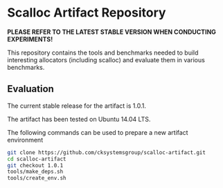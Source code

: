 # Scalloc Artifact Repository

**PLEASE REFER TO THE LATEST STABLE VERSION WHEN CONDUCTING EXPERIMENTS!**

This repository contains the tools and benchmarks needed to build interesting
allocators (including scalloc) and evaluate them in various benchmarks.

## Evaluation

The current stable release for the artifact is 1.0.1.

The artifact has been tested on Ubuntu 14.04 LTS.

The following commands can be used to prepare a new artifact environment

```bash
git clone https://github.com/cksystemsgroup/scalloc-artifact.git
cd scalloc-artifact
git checkout 1.0.1
tools/make_deps.sh
tools/create_env.sh
```
